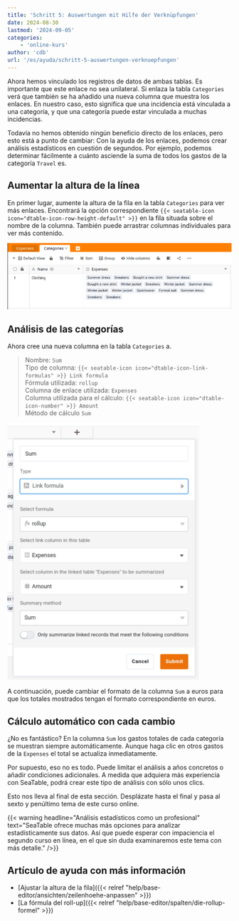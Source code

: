 ```yaml
---
title: 'Schritt 5: Auswertungen mit Hilfe der Verknüpfungen'
date: 2024-08-30
lastmod: '2024-09-05'
categories:
    - 'online-kurs'
author: 'cdb'
url: '/es/ayuda/schritt-5-auswertungen-verknuepfungen'
---
```


Ahora hemos vinculado los registros de datos de ambas tablas. Es importante que este enlace no sea unilateral. Si enlaza la tabla `Categories` verá que también se ha añadido una nueva columna que muestra los enlaces. En nuestro caso, esto significa que una incidencia está vinculada a una categoría, y que una categoría puede estar vinculada a muchas incidencias.

Todavía no hemos obtenido ningún beneficio directo de los enlaces, pero esto está a punto de cambiar: Con la ayuda de los enlaces, podemos crear análisis estadísticos en cuestión de segundos. Por ejemplo, podemos determinar fácilmente a cuánto asciende la suma de todos los gastos de la categoría `Travel` es.

## Aumentar la altura de la línea

En primer lugar, aumente la altura de la fila en la tabla `Categories` para ver más enlaces. Encontrará la opción correspondiente `{{< seatable-icon icon="dtable-icon-row-height-default" >}}` en la fila situada sobre el nombre de la columna. También puede arrastrar columnas individuales para ver más contenido.

![](images/level1-row-height.png)

## Análisis de las categorías

Ahora cree una nueva columna en la tabla `Categories` a.

> Nombre: `Sum`  
> Tipo de columna: `{{< seatable-icon icon="dtable-icon-link-formulas" >}} Link formula`  
> Fórmula utilizada: `rollup`  
> Columna de enlace utilizada: `Expenses`  
> Columna utilizada para el cálculo: `{{< seatable-icon icon="dtable-icon-number" >}} Amount`  
> Método de cálculo `Sum`

![](images/lvl1-rollup.png)

A continuación, puede cambiar el formato de la columna `Sum` a euros para que los totales mostrados tengan el formato correspondiente en euros.

## Cálculo automático con cada cambio

¿No es fantástico? En la columna `Sum` los gastos totales de cada categoría se muestran siempre automáticamente. Aunque haga clic en otros gastos de la `Expenses` el total se actualiza inmediatamente.

Por supuesto, eso no es todo. Puede limitar el análisis a años concretos o añadir condiciones adicionales. A medida que adquiera más experiencia con SeaTable, podrá crear este tipo de análisis con sólo unos clics.

Esto nos lleva al final de esta sección. Desplázate hasta el final y pasa al sexto y penúltimo tema de este curso online.

{{< warning  headline="Análisis estadísticos como un profesional"  text="SeaTable ofrece muchas más opciones para analizar estadísticamente sus datos. Así que puede esperar con impaciencia el segundo curso en línea, en el que sin duda examinaremos este tema con más detalle." />}}

## Artículo de ayuda con más información

- [Ajustar la altura de la fila]({{< relref "help/base-editor/ansichten/zeilenhoehe-anpassen" >}})
- [La fórmula del roll-up]({{< relref "help/base-editor/spalten/die-rollup-formel" >}})
